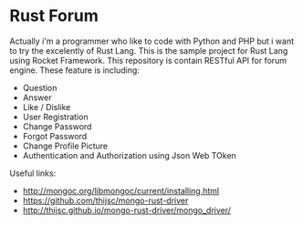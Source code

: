 Rust Forum
==========

Actually i'm a programmer who like to code with Python and PHP but i want to try the excelently of Rust Lang. This is the sample project for Rust Lang using Rocket Framework. This repository is contain RESTful API for forum engine. These feature is including:

* Question
* Answer
* Like / Dislike
* User Registration
* Change Password
* Forgot Password
* Change Profile Picture
* Authentication and Authorization using Json Web TOken

Useful links:

* http://mongoc.org/libmongoc/current/installing.html
* https://github.com/thijsc/mongo-rust-driver
* http://thijsc.github.io/mongo-rust-driver/mongo_driver/